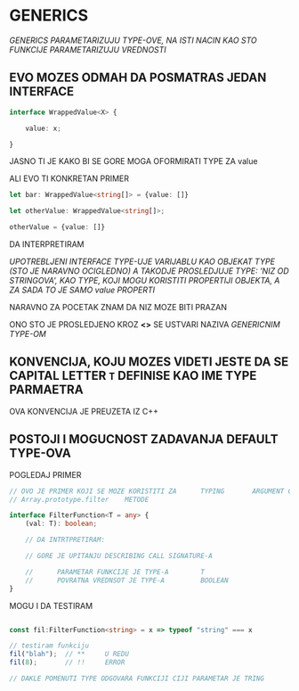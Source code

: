 # GENERICS

*GENERICS PARAMETARIZUJU TYPE-OVE, NA ISTI NACIN KAO STO FUNKCIJE PARAMETARIZUJU VREDNOSTI*

## EVO MOZES ODMAH DA POSMATRAS JEDAN INTERFACE

```typescript
interface WrappedValue<X> {

    value: x;

}
```

JASNO TI JE KAKO BI SE GORE MOGA OFORMIRATI TYPE ZA value

ALI EVO TI KONKRETAN PRIMER

```typescript
let bar: WrappedValue<string[]> = {value: []}

let otherValue: WrappedValue<string[]>;

otherValue = {value: []}

```

DA INTERPRETIRAM

*UPOTREBLJENI INTERFACE TYPE-UJE VARIJABLU KAO OBJEKAT TYPE (STO JE NARAVNO OCIGLEDNO) A TAKODJE PROSLEDJUJE TYPE: 'NIZ OD STRINGOVA', KAO TYPE, KOJI MOGU KORISTITI PROPERTIJI OBJEKTA, A ZA SADA TO JE SAMO value PROPERTI*

NARAVNO ZA POCETAK ZNAM DA NIZ MOZE BITI PRAZAN

ONO STO JE PROSLEDJENO KROZ **<>** SE USTVARI NAZIVA *GENERICNIM TYPE-OM*

## KONVENCIJA, KOJU MOZES VIDETI JESTE DA SE CAPITAL LETTER `T` DEFINISE KAO IME TYPE PARMAETRA

OVA KONVENCIJA JE PREUZETA IZ C++

## POSTOJI I MOGUCNOST ZADAVANJA DEFAULT TYPE-OVA

POGLEDAJ PRIMER

```typescript
// OVO JE PRIMER KOJI SE MOZE KORISTITI ZA      TYPING       ARGUMENT CALLBACK-A
// Array.prototype.filter    METODE

interface FilterFunction<T = any> {
    (val: T): boolean;

    // DA INTRTPRETIRAM:

    // GORE JE UPITANJU DESCRIBING CALL SIGNATURE-A

    //      PARAMETAR FUNKCIJE JE TYPE-A        T
    //      POVRATNA VREDNSOT JE TYPE-A         BOOLEAN
}


```

MOGU I DA TESTIRAM

```typescript

const fil:FilterFunction<string> = x => typeof "string" === x

// testiram funkciju
fil("blah");  // **     U REDU
fil(8);       // !!     ERROR

// DAKLE POMENUTI TYPE ODGOVARA FUNKCIJI CIJI PARAMETAR JE TRING

```
